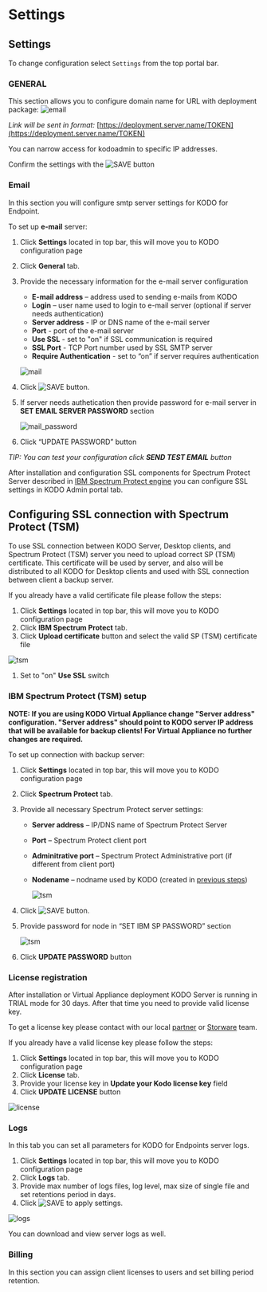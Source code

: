 # Settings

## Settings

To change configuration select `Settings` from the top portal bar.

### **GENERAL**

This section allows you to configure domain name for URL with deployment package: ![email](../../.gitbook/assets/deploy.png)

_Link will be sent in format:_ [https://deployment.server.name/TOKEN](https://deployment.server.name/TOKEN)

You can narrow access for kodoadmin to specific IP addresses.

Confirm the settings with the ![SAVE](../../.gitbook/assets/savebuttonsmall.png) button

### Email

In this section you will configure smtp server settings for KODO for Endpoint.

To set up **e-mail** server:

1. Click **Settings** located in top bar, this will move you to KODO configuration page
2. Click **General** tab.
3. Provide the necessary information for the e-mail server configuration

   * **E-mail address** – address used to sending e-mails from KODO
   * **Login** – user name used to login to e-mail server \(optional if server needs authentication\)
   * **Server address** - IP or DNS name of the e-mail server
   * **Port** - port of the e-mail server
   * **Use SSL** - set to "on" if SSL communication is required
   * **SSL Port** - TCP Port number used by SSL SMTP server
   * **Require Authentication** - set to “on” if server requires authentication

   ![mail](../../.gitbook/assets/email.png)

4. Click ![SAVE](../../.gitbook/assets/savebuttonsmall.png) button.
5. If server needs authetication then provide password for e-mail server in **SET EMAIL SERVER PASSWORD** section

   ![mail\_password](../../.gitbook/assets/emailpass.png)

6. Click “UPDATE PASSWORD” button

_TIP: You can test your configuration click **SEND TEST EMAIL** button_

After installation and configuration SSL components for Spectrum Protect Server described in [IBM Spectrum Protect engine](https://github.com/Storware/kodo-endpoints-manual/tree/48a0e77771612de33ae0394056835a6d98a068de/configuration/deployment/ibm-spectrum-protect/README.md) you can configure SSL settings in KODO Admin portal tab.

## Configuring SSL connection with Spectrum Protect \(TSM\)

To use SSL connection between KODO Server, Desktop clients, and Spectrum Protect \(TSM\) server you need to upload correct SP \(TSM\) certificate. This certificate will be used by server, and also will be distributed to all KODO for Desktop clients and used with SSL connection between client a backup server.

If you already have a valid certificate file please follow the steps:

1. Click **Settings** located in top bar, this will move you to KODO configuration page
2. Click **IBM Spectrum Protect** tab.
3. Click **Upload certificate** button and select the valid SP \(TSM\) certificate file

![tsm](../../.gitbook/assets/ssltsmcert.png)

1. Set to "on" **Use SSL** switch

### IBM Spectrum Protect \(TSM\) setup

**NOTE: If you are using KODO Virtual Appliance change "Server address" configuration. "Server address" should point to KODO server IP address that will be available for backup clients! For Virtual Appliance no further changes are required.**

To set up connection with backup server:

1. Click **Settings** located in top bar, this will move you to KODO configuration page
2. Click **Spectrum Protect** tab.
3. Provide all necessary Spectrum Protect server settings:
   * **Server address** – IP/DNS name of Spectrum Protect Server
   * **Port** – Spectrum Protect client port
   * **Adminitrative port** – Spectrum Protect Administrative port \(if different from client port\)
   * **Nodename** – nodname used by KODO \(created in [previous steps](https://github.com/Storware/kodo-endpoints-manual/tree/48a0e77771612de33ae0394056835a6d98a068de/configuration/deployment/spectrum-protect-tsm-configuration.md)\)

     ![tsm](../../.gitbook/assets/ssltsm.png)
4. Click ![SAVE](../../.gitbook/assets/savebuttonsmall.png) button.
5. Provide password for node in “SET IBM SP PASSWORD” section

   ![tsm](../../.gitbook/assets/ssltsmpass.png)

6. Click **UPDATE PASSWORD** button

### License registration

After installation or Virtual Appliance deployment KODO Server is running in TRIAL mode for 30 days. After that time you need to provide valid license key.

To get a license key please contact with our local [partner](https://storware.eu/en/partners/) or [Storware](mailto:info@storware.eu) team.

If you already have a valid license key please follow the steps:

1. Click **Settings** located in top bar, this will move you to KODO configuration page
2. Click **License** tab.
3. Provide your license key in **Update your Kodo license key** field
4. Click **UPDATE LICENSE** button

![license](../../.gitbook/assets/license.png)

### Logs

In this tab you can set all parameters for KODO for Endpoints server logs.

1. Click **Settings** located in top bar, this will move you to KODO configuration page
2. Click **Logs** tab. 
3. Provide max number of logs files, log level, max size of single file and set retentions period in days.
4. Click ![SAVE](../../.gitbook/assets/savebuttonsmall.png) to apply settings.

![logs](../../.gitbook/assets/logs.png)

You can download and view server logs as well.

### Billing

In this section you can assign client licenses to users and set billing period retention.


